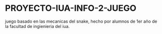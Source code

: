 # PROYECTO-IUA-INFO-2-JUEGO
 juego basado en las mecanicas del  snake, hecho por alumnos de 1er año de la facultad de ingienieria del iua.
